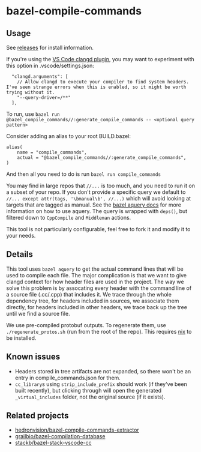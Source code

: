 # bazel-compile-commands

## Usage
See [releases](https://github.com/wolfd/bazel-compile-commands/releases) for install information.

If you're using the [VS Code clangd plugin](https://marketplace.visualstudio.com/items?itemName=llvm-vs-code-extensions.vscode-clangd), you may want to experiment with this option in .vscode/settings.json:
```
  "clangd.arguments": [
    // Allow clangd to execute your compiler to find system headers. I've seen strange errors when this is enabled, so it might be worth trying without it.
    "--query-driver=/**"
  ],
```

To run, use `bazel run @bazel_compile_commands//:generate_compile_commands -- <optional query pattern>`

Consider adding an alias to your root BUILD.bazel:
```
alias(
    name = "compile_commands",
    actual = "@bazel_compile_commands//:generate_compile_commands",
)
```
And then all you need to do is run `bazel run compile_commands`

You may find in large repos that `//...` is too much, and you need to run it on a subset of your repo.
If you don't provide a specific query we default to `//... except attr(tags, '\bmanual\b', //...)` which will avoid looking at targets that are tagged as manual.
See the [bazel aquery docs](https://bazel.build/query/aquery) for more information on how to use aquery.
The query is wrapped with `deps()`, but filtered down to `CppCompile` and `Middleman` actions.

This tool is not particularly configurable, feel free to fork it and modify it to your needs.

## Details

This tool uses `bazel aquery` to get the actual command lines that will be used to compile each file.
The major complication is that we want to give clangd context for how header files are used in the project.
The way we solve this problem is by assocating every header with the command line of a source file (.cc/.cpp) that includes it.
We trace through the whole dependency tree, for headers included in sources, we associate them directly, for headers included in other headers, we trace back up the tree until we find a source file.

We use pre-compiled protobuf outputs. To regenerate them, use `./regenerate_protos.sh` (run from the root of the repo).
This requires [nix](https://nixos.org/download) to be installed.

## Known issues

- Headers stored in tree artifacts are not expanded, so there won't be an entry in compile_commands.json for them.
- `cc_library`s using `strip_include_prefix` should work (if they've been built recently), but clicking through will open the generated `_virtual_includes` folder, not the original source (if it exists).

## Related projects

- [hedronvision/bazel-compile-commands-extractor](https://github.com/hedronvision/bazel-compile-commands-extractor)
- [grailbio/bazel-compilation-database](https://github.com/grailbio/bazel-compilation-database)
- [stackb/bazel-stack-vscode-cc](https://github.com/stackb/bazel-stack-vscode-cc)
